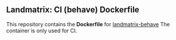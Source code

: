 ## Landmatrix: CI (behave) Dockerfile


This repository contains the **Dockerfile** for [landmatrix-behave](https://hub.docker.com/r/sebastianmanger/landmatrix-behave/)
The container is only used for CI.
